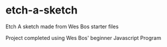 # etch-a-sketch
Etch A sketch made from Wes Bos starter files 

Project completed using Wes Bos' beginner Javascript Program
